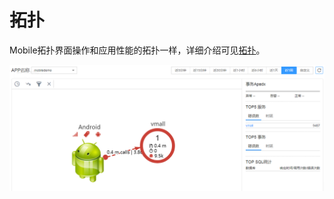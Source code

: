 # 拓扑<a name="apm_02_0032"></a>

Mobile拓扑界面操作和应用性能的拓扑一样，详细介绍可见[拓扑](https://support.huaweicloud.com/usermanual-apm/apm_02_0007.html)。

![](figures/Mobile拓扑.png)

